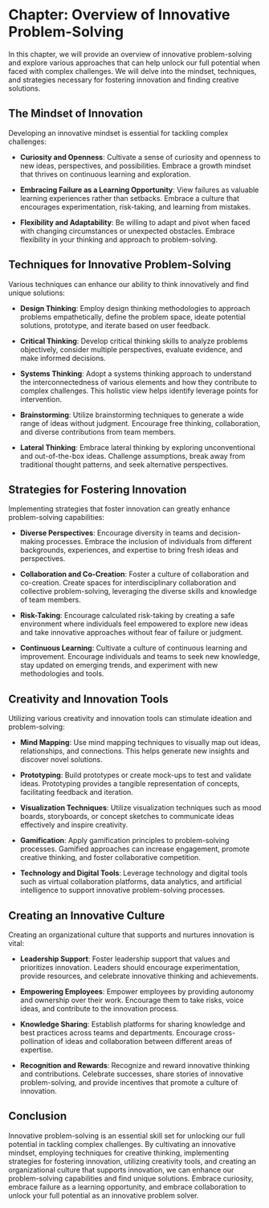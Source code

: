 Chapter: Overview of Innovative Problem-Solving
===============================================

In this chapter, we will provide an overview of innovative problem-solving and explore various approaches that can help unlock our full potential when faced with complex challenges. We will delve into the mindset, techniques, and strategies necessary for fostering innovation and finding creative solutions.

The Mindset of Innovation
-------------------------

Developing an innovative mindset is essential for tackling complex challenges:

* **Curiosity and Openness**: Cultivate a sense of curiosity and openness to new ideas, perspectives, and possibilities. Embrace a growth mindset that thrives on continuous learning and exploration.

* **Embracing Failure as a Learning Opportunity**: View failures as valuable learning experiences rather than setbacks. Embrace a culture that encourages experimentation, risk-taking, and learning from mistakes.

* **Flexibility and Adaptability**: Be willing to adapt and pivot when faced with changing circumstances or unexpected obstacles. Embrace flexibility in your thinking and approach to problem-solving.

Techniques for Innovative Problem-Solving
-----------------------------------------

Various techniques can enhance our ability to think innovatively and find unique solutions:

* **Design Thinking**: Employ design thinking methodologies to approach problems empathetically, define the problem space, ideate potential solutions, prototype, and iterate based on user feedback.

* **Critical Thinking**: Develop critical thinking skills to analyze problems objectively, consider multiple perspectives, evaluate evidence, and make informed decisions.

* **Systems Thinking**: Adopt a systems thinking approach to understand the interconnectedness of various elements and how they contribute to complex challenges. This holistic view helps identify leverage points for intervention.

* **Brainstorming**: Utilize brainstorming techniques to generate a wide range of ideas without judgment. Encourage free thinking, collaboration, and diverse contributions from team members.

* **Lateral Thinking**: Embrace lateral thinking by exploring unconventional and out-of-the-box ideas. Challenge assumptions, break away from traditional thought patterns, and seek alternative perspectives.

Strategies for Fostering Innovation
-----------------------------------

Implementing strategies that foster innovation can greatly enhance problem-solving capabilities:

* **Diverse Perspectives**: Encourage diversity in teams and decision-making processes. Embrace the inclusion of individuals from different backgrounds, experiences, and expertise to bring fresh ideas and perspectives.

* **Collaboration and Co-Creation**: Foster a culture of collaboration and co-creation. Create spaces for interdisciplinary collaboration and collective problem-solving, leveraging the diverse skills and knowledge of team members.

* **Risk-Taking**: Encourage calculated risk-taking by creating a safe environment where individuals feel empowered to explore new ideas and take innovative approaches without fear of failure or judgment.

* **Continuous Learning**: Cultivate a culture of continuous learning and improvement. Encourage individuals and teams to seek new knowledge, stay updated on emerging trends, and experiment with new methodologies and tools.

Creativity and Innovation Tools
-------------------------------

Utilizing various creativity and innovation tools can stimulate ideation and problem-solving:

* **Mind Mapping**: Use mind mapping techniques to visually map out ideas, relationships, and connections. This helps generate new insights and discover novel solutions.

* **Prototyping**: Build prototypes or create mock-ups to test and validate ideas. Prototyping provides a tangible representation of concepts, facilitating feedback and iteration.

* **Visualization Techniques**: Utilize visualization techniques such as mood boards, storyboards, or concept sketches to communicate ideas effectively and inspire creativity.

* **Gamification**: Apply gamification principles to problem-solving processes. Gamified approaches can increase engagement, promote creative thinking, and foster collaborative competition.

* **Technology and Digital Tools**: Leverage technology and digital tools such as virtual collaboration platforms, data analytics, and artificial intelligence to support innovative problem-solving processes.

Creating an Innovative Culture
------------------------------

Creating an organizational culture that supports and nurtures innovation is vital:

* **Leadership Support**: Foster leadership support that values and prioritizes innovation. Leaders should encourage experimentation, provide resources, and celebrate innovative thinking and achievements.

* **Empowering Employees**: Empower employees by providing autonomy and ownership over their work. Encourage them to take risks, voice ideas, and contribute to the innovation process.

* **Knowledge Sharing**: Establish platforms for sharing knowledge and best practices across teams and departments. Encourage cross-pollination of ideas and collaboration between different areas of expertise.

* **Recognition and Rewards**: Recognize and reward innovative thinking and contributions. Celebrate successes, share stories of innovative problem-solving, and provide incentives that promote a culture of innovation.

Conclusion
----------

Innovative problem-solving is an essential skill set for unlocking our full potential in tackling complex challenges. By cultivating an innovative mindset, employing techniques for creative thinking, implementing strategies for fostering innovation, utilizing creativity tools, and creating an organizational culture that supports innovation, we can enhance our problem-solving capabilities and find unique solutions. Embrace curiosity, embrace failure as a learning opportunity, and embrace collaboration to unlock your full potential as an innovative problem solver.
